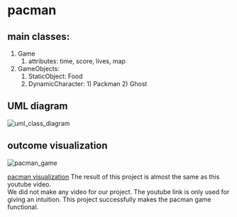 # pacman

## main classes:

1) Game
    1) attributes: time, score, lives, map
2) GameObjects:
    1) StaticObject:
            Food
    2) DynamicCharacter:
            1) Packman
            2) Ghost 
            

## UML diagram
![uml_class_diagram](https://user-images.githubusercontent.com/46351057/50719469-29fd7400-10d7-11e9-8ea2-be188ac2cb45.PNG)

## outcome visualization
![pacman_game](https://user-images.githubusercontent.com/46351057/50719341-a98a4380-10d5-11e9-8728-f1b5b5021d8e.jpg)

[pacman visualization](https://www.youtube.com/watch?v=AuoH0vz3Mqk)
The result of this project is almost the same as this youtube video.  
We did not make any video for our project. 
The youtube link is only used for giving an intuition. This project successfully makes the pacman game functional. 
